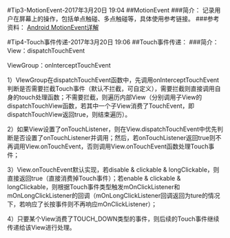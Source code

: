 #Tip3-MotionEvent-2017年3月20日 19:04
##MotionEvent
###简介：
记录用户在屏幕上的操作，包括单点触碰、多点触碰等，具体使用参考链接。
###参考资料：
[Android MotionEvent详解](http://www.jianshu.com/p/0c863bbde8eb)





#Tip4-Touch事件传递-2017年3月20日 19:06
##Touch事件传递：
###简介：
View：dispatchTouchEvent

ViewGroup：onInterceptTouchEvent

1）VIewGroup在dispatchTouchEvent函数中，先调用onInterceptTouchEvent判断是否需要拦截Touch事件（默认不拦截，可自定义），需要拦截则直接调用自身的touch处理函数；不需要拦截，则遍历内部View（分别调用子View的dispatchTouchView函数，若其中一个子View消费了TouchEvent，即dispatchTouchView返回true，则结束遍历）。

2）如果View设置了onTouchListener，则在View.dispatchTouchEvent中优先判断是否设置了onTouchListener并调用；然后，若onTouchListener返回true则不再调用View.onTouchEvent，否则调用View.onTouchEvent函数处理Touch事件；

3）View.onTouchEvent默认实现，若disable & clickable & longClickable，则直接返回true（直接消费掉Touch事件）；若enable & clickable & longClickable，则根据Touch事件类型触发mOnClickListener和mOnLongClickListener的回调（mOnLongClickListener回调返回为ture的情况下，若响应了长按事件则不再响应mOnClickListener）；

4）只要某个View消费了TOUCH_DOWN类型的事件，则后续的Touch事件继续传递给该View进行处理。